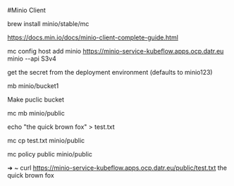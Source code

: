 #Minio Client

brew install minio/stable/mc

https://docs.min.io/docs/minio-client-complete-guide.html

mc config host add minio https://minio-service-kubeflow.apps.ocp.datr.eu minio <secret> --api S3v4

get the secret from the deployment environment (defaults to minio123)

mb minio/bucket1

Make puclic bucket

mc mb minio/public

echo "the quick brown fox" > test.txt

mc cp test.txt minio/public

mc policy public minio/public

➜  ~ curl https://minio-service-kubeflow.apps.ocp.datr.eu/public/test.txt
the quick brown fox









